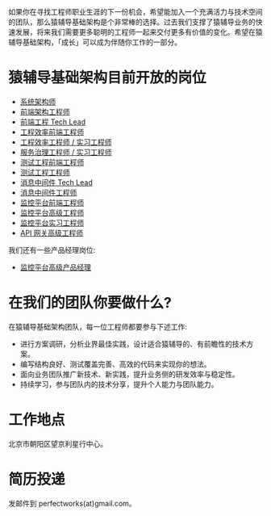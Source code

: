 如果你在寻找工程师职业生涯的下一份机会，希望能加入一个充满活力与技术空间的团队，那么猿辅导基础架构是个非常棒的选择。过去我们支撑了猿辅导业务的快速发展，将来我们需要更多聪明的工程师一起来交付更多有价值的变化。希望在猿辅导基础架构，「成长」可以成为伴随你工作的一部分。

# 猿辅导基础架构目前开放的岗位

* [系统架构师](architect.md)
* [前端架构工程师](frontend-engineer-architecture.md)
* [前端工程 Tech Lead](tech-lead-frontend-engineering.md)
* [工程效率前端工程师](frontend-engineer-engineering.md)
* [工程效率工程师 / 实习工程师](engineer-engineering.md)
* [服务治理工程师 / 实习工程师](engineer-service-governance.md)
* [测试工程前端工程师](frontend-engineer-testing.md)
* [测试工程工程师](engineer-testing.md)
* [消息中间件 Tech Lead](tech-lead-message-queue.md)
* [消息中间件工程师](engineer-message-queue.md)
* [监控平台前端工程师](frontend-engineer-monitoring.md)
* [监控平台高级工程师](senior-engineer-monitoring.md)
* [监控平台实习工程师](intern-engineer-monitoring.md)
* [API 网关高级工程师](senior-engineer-api-gateway.md)

我们还有一些产品经理岗位:
* [监控平台高级产品经理](pm-monitoring.md)

# 在我们的团队你要做什么?

在猿辅导基础架构团队，每一位工程师都要参与下述工作:
* 进行方案调研，分析业界最佳实践，设计适合猿辅导的、有前瞻性的技术方案。
* 编写结构良好、测试覆盖完善、高效的代码来实现你的想法。
* 面向业务团队推广新技术、新实践，提升业务侧的研发效率与稳定性。
* 持续学习，参与团队内的技术分享，提升个人能力与团队能力。

# 工作地点

北京市朝阳区望京利星行中心。

# 简历投递

发邮件到 perfectworks(at)gmail.com。
